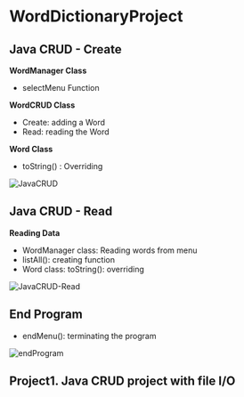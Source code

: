 # WordDictionaryProject

## Java CRUD - Create

**WordManager Class**
  - selectMenu Function

**WordCRUD Class**
  - Create: adding a Word  
  - Read: reading the Word 

**Word Class**
  - toString() : Overriding

![JavaCRUD](https://user-images.githubusercontent.com/63996076/188782682-80d57f2d-7020-47b7-973d-48a1857572e0.png)


## Java CRUD - Read

**Reading Data**
  - WordManager class: Reading words from menu
  - listAll(): creating function
  - Word class: toString(): overriding


![JavaCRUD-Read](https://github.com/Skarf95/WordDictionaryProject/issues/3#issue-1364046927)

## End Program

  - endMenu(): terminating the program

![endProgram](https://user-images.githubusercontent.com/63996076/188784728-d733e426-189c-47fb-bec7-e09b1fb758bb.png)

## Project1. Java CRUD project with file I/O

